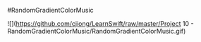 #RandomGradientColorMusic

![](https://github.com/cjiong/LearnSwift/raw/master/Project 10 - RandomGradientColorMusic/RandomGradientColorMusic.gif)